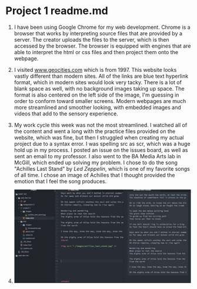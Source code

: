 # Project 1 readme.md

1) I have been using Google Chrome for my web development. Chrome is a browser that works by interpreting source files that are provided by a server. The creator uploads the files to the server, which is then accessed by the browser. The browser is equipped with engines that are able to interpret the html or css files and then project them onto the webpage.

2) I visited www.geocities.com which is from 1997. This website looks vastly different than modern sites. All of the links are blue text hyperlink format, which in modern sites would look very tacky. There is a lot of blank space as well, with no background images taking up space. The format is also centered on the left side of the image, I'm guessing in order to conform toward smaller screens. Modern webpages are much more streamlined and smoother looking, with embedded images and videos that add to the sensory experience.

3) My work cycle this week was not the most streamlined. I watched all of the content and went a long with the practice files provided on the website, which was fine, but then I struggled when creating my actual project due to a syntax error. I was spelling src as scr, which was a huge hold up in my process. I posted an issue on the issues board, as well as sent an email to my professor. I also went to the BA Media Arts lab in McGill, which ended up solving my problem. I chose to do the song "Achilles Last Stand" by _Led Zeppelin_, which is one of my favorite songs of all time. I chose an image of Achilles that I thought provided the emotion that I feel the song produces.

4) ![Workspace Screenshot](./images/screenshot.png)

